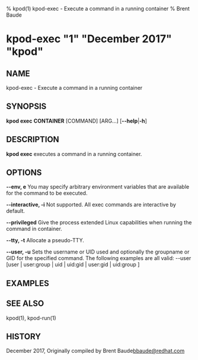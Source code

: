% kpod(1) kpod-exec - Execute a command in a running container
% Brent Baude
# kpod-exec "1" "December 2017" "kpod"

## NAME
kpod-exec - Execute a command in a running container

## SYNOPSIS
**kpod exec**
**CONTAINER**
[COMMAND] [ARG...]
[**--help**|**-h**]

## DESCRIPTION
**kpod exec** executes a command in a running container.

## OPTIONS
**--env, e**
You may specify arbitrary environment variables that are available for the
command to be executed.

**--interactive, -i**
Not supported.  All exec commands are interactive by default.

**--privileged**
Give the process extended Linux capabilities when running the command in container.

**--tty, -t**
Allocate a pseudo-TTY.

**--user, -u**
Sets the username or UID used and optionally the groupname or GID for the specified command.
The following examples are all valid:
--user [user | user:group | uid | uid:gid | user:gid | uid:group ]

## EXAMPLES


## SEE ALSO
kpod(1), kpod-run(1)

## HISTORY
December 2017, Originally compiled by Brent Baude<bbaude@redhat.com>

